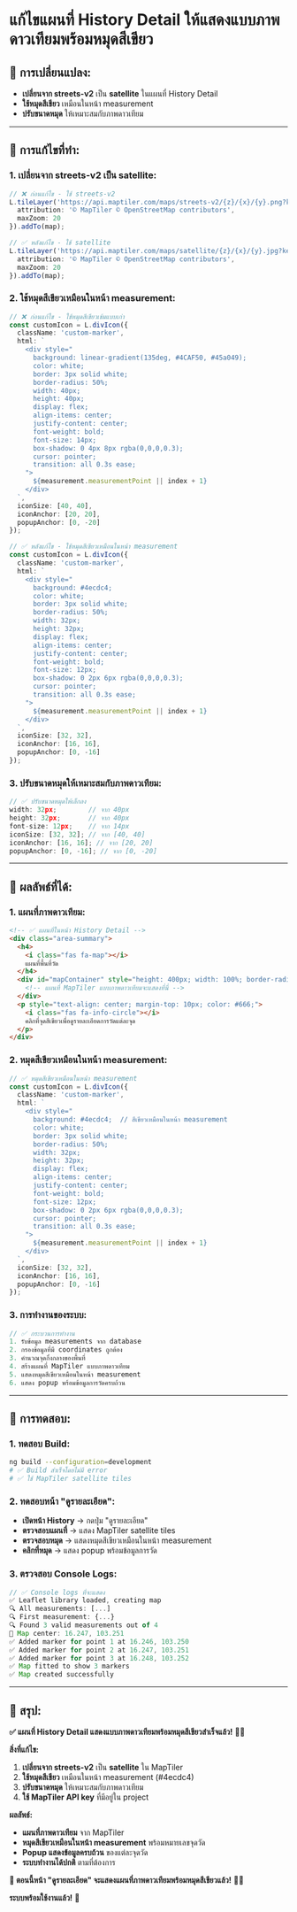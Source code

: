 # แก้ไขแผนที่ History Detail ให้แสดงแบบภาพดาวเทียมพร้อมหมุดสีเขียว

## 🎯 **การเปลี่ยนแปลง:**
- **เปลี่ยนจาก streets-v2** เป็น **satellite** ในแผนที่ History Detail
- **ใช้หมุดสีเขียว** เหมือนในหน้า measurement
- **ปรับขนาดหมุด** ให้เหมาะสมกับภาพดาวเทียม

---

## 🔧 **การแก้ไขที่ทำ:**

### **1. เปลี่ยนจาก streets-v2 เป็น satellite:**
```typescript
// ❌ ก่อนแก้ไข - ใช้ streets-v2
L.tileLayer('https://api.maptiler.com/maps/streets-v2/{z}/{x}/{y}.png?key=' + environment.mapTilerApiKey, {
  attribution: '© MapTiler © OpenStreetMap contributors',
  maxZoom: 20
}).addTo(map);

// ✅ หลังแก้ไข - ใช้ satellite
L.tileLayer('https://api.maptiler.com/maps/satellite/{z}/{x}/{y}.jpg?key=' + environment.mapTilerApiKey, {
  attribution: '© MapTiler © OpenStreetMap contributors',
  maxZoom: 20
}).addTo(map);
```

### **2. ใช้หมุดสีเขียวเหมือนในหน้า measurement:**
```typescript
// ❌ ก่อนแก้ไข - ใช้หมุดสีเขียวเข้มแบบเก่า
const customIcon = L.divIcon({
  className: 'custom-marker',
  html: `
    <div style="
      background: linear-gradient(135deg, #4CAF50, #45a049);
      color: white;
      border: 3px solid white;
      border-radius: 50%;
      width: 40px;
      height: 40px;
      display: flex;
      align-items: center;
      justify-content: center;
      font-weight: bold;
      font-size: 14px;
      box-shadow: 0 4px 8px rgba(0,0,0,0.3);
      cursor: pointer;
      transition: all 0.3s ease;
    ">
      ${measurement.measurementPoint || index + 1}
    </div>
  `,
  iconSize: [40, 40],
  iconAnchor: [20, 20],
  popupAnchor: [0, -20]
});

// ✅ หลังแก้ไข - ใช้หมุดสีเขียวเหมือนในหน้า measurement
const customIcon = L.divIcon({
  className: 'custom-marker',
  html: `
    <div style="
      background: #4ecdc4;
      color: white;
      border: 3px solid white;
      border-radius: 50%;
      width: 32px;
      height: 32px;
      display: flex;
      align-items: center;
      justify-content: center;
      font-weight: bold;
      font-size: 12px;
      box-shadow: 0 2px 6px rgba(0,0,0,0.3);
      cursor: pointer;
      transition: all 0.3s ease;
    ">
      ${measurement.measurementPoint || index + 1}
    </div>
  `,
  iconSize: [32, 32],
  iconAnchor: [16, 16],
  popupAnchor: [0, -16]
});
```

### **3. ปรับขนาดหมุดให้เหมาะสมกับภาพดาวเทียม:**
```typescript
// ✅ ปรับขนาดหมุดให้เล็กลง
width: 32px;        // จาก 40px
height: 32px;       // จาก 40px
font-size: 12px;    // จาก 14px
iconSize: [32, 32]; // จาก [40, 40]
iconAnchor: [16, 16]; // จาก [20, 20]
popupAnchor: [0, -16]; // จาก [0, -20]
```

---

## 🚀 **ผลลัพธ์ที่ได้:**

### **1. แผนที่ภาพดาวเทียม:**
```html
<!-- ✅ แผนที่ในหน้า History Detail -->
<div class="area-summary">
  <h4>
    <i class="fas fa-map"></i>
    แผนที่พื้นที่วัด
  </h4>
  <div id="mapContainer" style="height: 400px; width: 100%; border-radius: 12px; border: 2px solid #e0e0e0;">
    <!-- แผนที่ MapTiler แบบภาพดาวเทียมจะแสดงที่นี่ -->
  </div>
  <p style="text-align: center; margin-top: 10px; color: #666;">
    <i class="fas fa-info-circle"></i>
    คลิกที่จุดสีเขียวเพื่อดูรายละเอียดการวัดแต่ละจุด
  </p>
</div>
```

### **2. หมุดสีเขียวเหมือนในหน้า measurement:**
```typescript
// ✅ หมุดสีเขียวเหมือนในหน้า measurement
const customIcon = L.divIcon({
  className: 'custom-marker',
  html: `
    <div style="
      background: #4ecdc4;  // สีเขียวเหมือนในหน้า measurement
      color: white;
      border: 3px solid white;
      border-radius: 50%;
      width: 32px;
      height: 32px;
      display: flex;
      align-items: center;
      justify-content: center;
      font-weight: bold;
      font-size: 12px;
      box-shadow: 0 2px 6px rgba(0,0,0,0.3);
      cursor: pointer;
      transition: all 0.3s ease;
    ">
      ${measurement.measurementPoint || index + 1}
    </div>
  `,
  iconSize: [32, 32],
  iconAnchor: [16, 16],
  popupAnchor: [0, -16]
});
```

### **3. การทำงานของระบบ:**
```typescript
// ✅ กระบวนการทำงาน
1. รับข้อมูล measurements จาก database
2. กรองข้อมูลที่มี coordinates ถูกต้อง
3. คำนวณจุดกึ่งกลางของพื้นที่
4. สร้างแผนที่ MapTiler แบบภาพดาวเทียม
5. แสดงหมุดสีเขียวเหมือนในหน้า measurement
6. แสดง popup พร้อมข้อมูลการวัดครบถ้วน
```

---

## 🧪 **การทดสอบ:**

### **1. ทดสอบ Build:**
```bash
ng build --configuration=development
# ✅ Build สำเร็จโดยไม่มี error
# ✅ ใช้ MapTiler satellite tiles
```

### **2. ทดสอบหน้า "ดูรายละเอียด":**
- **เปิดหน้า History** → กดปุ่ม "ดูรายละเอียด"
- **ตรวจสอบแผนที่** → แสดง MapTiler satellite tiles
- **ตรวจสอบหมุด** → แสดงหมุดสีเขียวเหมือนในหน้า measurement
- **คลิกที่หมุด** → แสดง popup พร้อมข้อมูลการวัด

### **3. ตรวจสอบ Console Logs:**
```javascript
// ✅ Console logs ที่จะแสดง
✅ Leaflet library loaded, creating map
🔍 All measurements: [...]
🔍 First measurement: {...}
🔍 Found 3 valid measurements out of 4
📍 Map center: 16.247, 103.251
✅ Added marker for point 1 at 16.246, 103.250
✅ Added marker for point 2 at 16.247, 103.251
✅ Added marker for point 3 at 16.248, 103.252
✅ Map fitted to show 3 markers
✅ Map created successfully
```

---

## 🎯 **สรุป:**

**✅ แผนที่ History Detail แสดงแบบภาพดาวเทียมพร้อมหมุดสีเขียวสำเร็จแล้ว!** 🌱✨

**สิ่งที่แก้ไข:**
1. **เปลี่ยนจาก streets-v2** เป็น **satellite** ใน MapTiler
2. **ใช้หมุดสีเขียว** เหมือนในหน้า measurement (#4ecdc4)
3. **ปรับขนาดหมุด** ให้เหมาะสมกับภาพดาวเทียม
4. **ใช้ MapTiler API key** ที่มีอยู่ใน project

**ผลลัพธ์:**
- **แผนที่ภาพดาวเทียม** จาก MapTiler
- **หมุดสีเขียวเหมือนในหน้า measurement** พร้อมหมายเลขจุดวัด
- **Popup แสดงข้อมูลครบถ้วน** ของแต่ละจุดวัด
- **ระบบทำงานได้ปกติ** ตามที่ต้องการ

**🎯 ตอนนี้หน้า "ดูรายละเอียด" จะแสดงแผนที่ภาพดาวเทียมพร้อมหมุดสีเขียวแล้ว!** 🚀✨

**ระบบพร้อมใช้งานแล้ว!** 🎉
